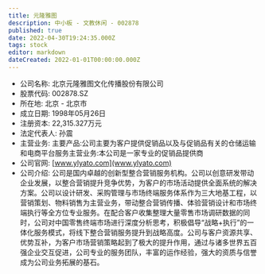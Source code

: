 ```yaml
---
title: 元隆雅图
description: 中小板 - 文教休闲 - 002878
published: true
date: 2022-04-30T19:24:35.000Z
tags: stock
editor: markdown
dateCreated: 2022-01-01T00:00:00.000Z
---
```


- 公司名称: 北京元隆雅图文化传播股份有限公司
- 股票代码: 002878.SZ
- 所在地: 北京 - 北京市
- 成立日期: 1998年05月26日
- 注册资本: 22,315.327万元
- 法定代表人: 孙震
- 主营业务: 主要产品:公司主要为客户提供促销品以及与促销品有关的仓储运输和电商平台服务主营业务:本公司是一家专业的促销品提供商
- 公司官网: [www.ylyato.com](www.ylyato.com)
- 公司介绍: 公司是国内卓越的创新型整合营销服务机构。公司以创意研发带动企业发展，以整合营销提升竞争优势，为客户的市场活动提供全面系统的解决方案。公司以设计研发、采购管理与市场终端服务体系作为三大地基工程，以营销策划、物料销售为主营业务，带动整合营销传播、体验营销设计和市场终端执行等全方位专业服务。在配合客户收集整理大量零售市场调研数据的同时，公司对中国零售终端市场进行深度分析思考，积极倡导“战略+执行”的一体化服务模式，将线下整合营销服务提升到战略高度。公司与客户资源共享、优势互补，为客户市场营销策略起到了极大的提升作用，通过与诸多世界五百强企业交互促进，公司专业的服务团队，丰富的运作经验，强大的资质与信誉成为公司业务拓展的基石。


